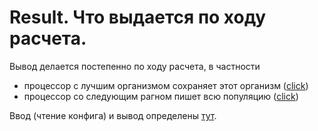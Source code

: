 # Result. Что выдается по ходу расчета.

Вывод делается постепенно по ходу расчета, в частности
- процессор с лучшим организмом сохраняет этот организм ([click](https://github.com/humanphysiologylab/mpi_scripts/blob/a1fdb8ace7af8d759c026393ab00b67ca20a97c3/mpi_scripts/voigt/mpi_script.py#L127))
- процессор со следующим рагном пишет всю популяцию ([click](https://github.com/humanphysiologylab/mpi_scripts/blob/a1fdb8ace7af8d759c026393ab00b67ca20a97c3/mpi_scripts/voigt/mpi_script.py#L142))

Ввод (чтение конфига) и вывод определены [тут](https://github.com/humanphysiologylab/mpi_scripts/blob/demo-maleckar/mpi_scripts/voigt/io_utils.py).

